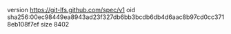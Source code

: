 version https://git-lfs.github.com/spec/v1
oid sha256:00ec98449ea8943ad23f327db6bb3bcdb6db4d6aac8b97cd0cc3718eb108f7ef
size 8402
